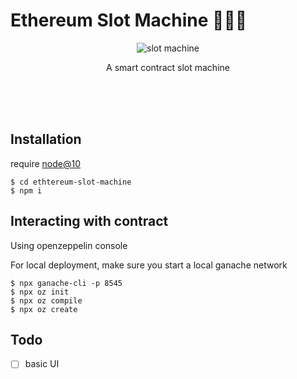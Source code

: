 # Ethereum Slot Machine 🎰🎰🎰
<p align="center">
<img src="https://external-content.duckduckgo.com/iu/?u=http%3A%2F%2Fwww.emoji.co.uk%2Ffiles%2Fgoogle-emojis%2Factivity-android%2F8354-slot-machine.png&f=1&nofb=1" alt="slot machine"?>
<p align="center">A smart contract slot machine</p>
</p>
<br/>
<br/>
<br/>


## Installation

require [node@10](https://formulae.brew.sh/formula/node@10)
```
$ cd ethtereum-slot-machine
$ npm i
```
## Interacting with contract

Using openzeppelin console

For local deployment, make sure you start a local ganache network
```
$ npx ganache-cli -p 8545
$ npx oz init
$ npx oz compile
$ npx oz create
```
## Todo

- [ ] basic UI
